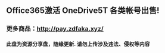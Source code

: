 ## Office365激活 OneDrive5T 各类帐号出售!
### 更多商品：http://pay.zdfaka.xyz/
#### 此盘为资源分享盘，随缘更新. 请勿上传涉及违法、侵权等内容
